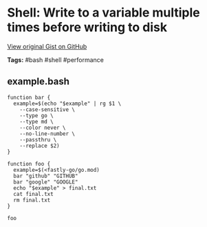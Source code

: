 # Shell: Write to a variable multiple times before writing to disk 

[View original Gist on GitHub](https://gist.github.com/Integralist/d9ba0028ce7c6b90280f73c71cb27cf5)

**Tags:** #bash #shell #performance

## example.bash

```shell
function bar {
  example=$(echo "$example" | rg $1 \
    --case-sensitive \
    --type go \
    --type md \
    --color never \
    --no-line-number \
    --passthru \
    --replace $2)
}

function foo {
  example=$(<fastly-go/go.mod)
  bar "github" "GITHUB"
  bar "google" "GOOGLE"
  echo "$example" > final.txt
  cat final.txt
  rm final.txt
}

foo
```

